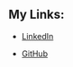 ## My Links:

* [LinkedIn](https://www.linkedin.com/in/riddock-moran-b74657171/ "My LinkedIn")

* [GitHub](github.com/RidRan "My GitHub... Meta")


<!--
**RidRan/RidRan** is a ✨ _special_ ✨ repository because its `README.md` (this file) appears on your GitHub profile.

Here are some ideas to get you started:

- 🔭 I’m currently working on ...
- 🌱 I’m currently learning ...
- 👯 I’m looking to collaborate on ...
- 🤔 I’m looking for help with ...
- 💬 Ask me about ...
- 📫 How to reach me: ...
- 😄 Pronouns: ...
- ⚡ Fun fact: ...
-->
